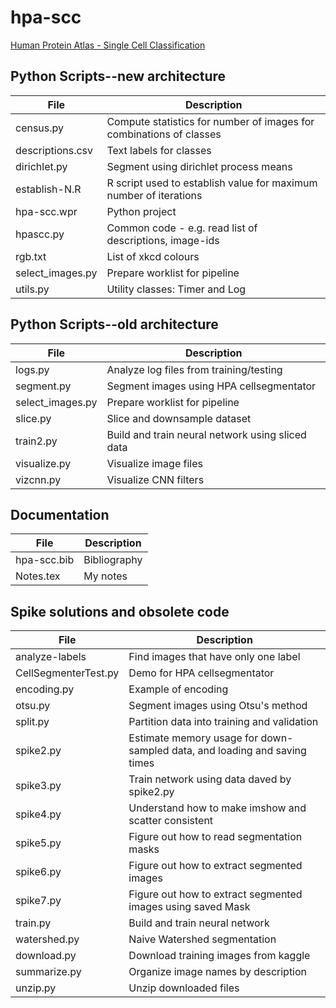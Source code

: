 # hpa-scc
[Human Protein Atlas - Single Cell Classification](https://www.kaggle.com/c/hpa-single-cell-image-classification)

## Python Scripts--new architecture

|File|Description|
|---------------------|-------------------------------------------------------------------------------------------------|
|census.py|Compute statistics for number of images for combinations of classes|
|descriptions.csv|Text labels for classes|
|dirichlet.py|Segment using dirichlet process means|
|establish-N.R|R script used to establish value for maximum number of iterations|
|hpa-scc.wpr|Python project|
|hpascc.py|Common code - e.g. read list of descriptions, image-ids|
|rgb.txt|List of xkcd colours|
|select_images.py|Prepare worklist for pipeline|
|utils.py|Utility classes: Timer and Log|

## Python Scripts--old architecture

|File|Description|
|---------------------|-------------------------------------------------------------------------------------------------|
|logs.py|Analyze log files from training/testing|
|segment.py|Segment images using HPA cellsegmentator|
|select_images.py|Prepare worklist for pipeline|
|slice.py|Slice and downsample dataset|
|train2.py|Build and train neural network using sliced data|
|visualize.py|Visualize image files|
|vizcnn.py|Visualize CNN filters|

## Documentation

|File|Description|
|-----------------|-------------------------------------------------------------------------------------------------|
|hpa-scc.bib|Bibliography|
|Notes.tex|My notes|

## Spike solutions and obsolete code

|File|Description|
|---------------------|-------------------------------------------------------------------------------------------------|
|analyze-labels|Find images  that have only one label|
|CellSegmenterTest.py|Demo for HPA cellsegmentator|
|encoding.py|Example of encoding|
|otsu.py|Segment images using Otsu's method|
|split.py|Partition data into training and validation|
|spike2.py|Estimate memory usage for down-sampled data, and loading and saving times|
|spike3.py|Train network using data daved by spike2.py|
|spike4.py|Understand how to make imshow and scatter consistent|
|spike5.py|Figure out how to read segmentation masks|
|spike6.py|Figure out how to extract segmented images|
|spike7.py|Figure out how to extract segmented images using saved Mask|
|train.py|Build and train neural network|
|watershed.py|Naive Watershed segmentation|
|download.py|Download training images from kaggle|
|summarize.py|Organize image names by description|
|unzip.py|Unzip downloaded files|
